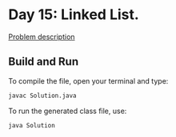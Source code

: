 # Day 15: Linked List.

[Problem description](https://www.hackerrank.com/challenges/30-linked-list)

## Build and Run

To compile the file, open your terminal and type:
```bash
javac Solution.java
```

To run the generated class file, use:
```bash
java Solution
```
